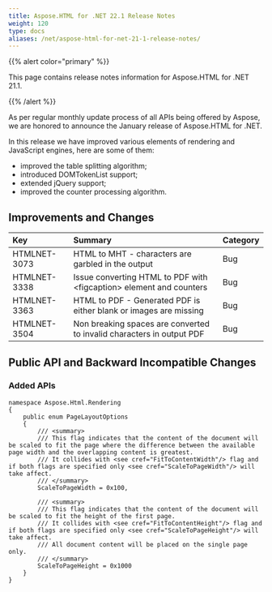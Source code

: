 ```yaml
---
title: Aspose.HTML for .NET 22.1 Release Notes
weight: 120
type: docs
aliases: /net/aspose-html-for-net-21-1-release-notes/
---
```


{{% alert color="primary" %}} 

This page contains release notes information for Aspose.HTML for .NET 21.1.

{{% /alert %}} 

As per regular monthly update process of all APIs being offered by Aspose, we are honored to announce the January release of Aspose.HTML for .NET.

In this release we have improved various elements of rendering and JavaScript engines, here are some of them:

- improved the table splitting algorithm;
- introduced DOMTokenList support;
- extended jQuery support;
- improved the counter processing algorithm.

## **Improvements and Changes**

|**Key**|**Summary**|**Category**|
| :- | :- | :- |
|HTMLNET-3073|HTML to MHT - characters are garbled in the output|Bug|
|HTMLNET-3338|Issue converting HTML to PDF with \<figcaption> element and counters|Bug|
|HTMLNET-3363|HTML to PDF - Generated PDF is either blank or images are missing|Bug|
|HTMLNET-3504|Non breaking spaces are converted to invalid characters in output PDF|Bug|

## **Public API and Backward Incompatible Changes**
### **Added APIs**

```
namespace Aspose.Html.Rendering
{
    public enum PageLayoutOptions
    {
        /// <summary>
        /// This flag indicates that the content of the document will be scaled to fit the page where the difference between the available page width and the overlapping content is greatest.
        /// It collides with <see cref="FitToContentWidth"/> flag and if both flags are specified only <see cref="ScaleToPageWidth"/> will take affect.
        /// </summary>
        ScaleToPageWidth = 0x100,

        /// <summary>
        /// This flag indicates that the content of the document will be scaled to fit the height of the first page.
        /// It collides with <see cref="FitToContentHeight"/> flag and if both flags are specified only <see cref="ScaleToPageHeight"/> will take affect.
        /// All document content will be placed on the single page only.
        /// </summary>
        ScaleToPageHeight = 0x1000
    }
}
```